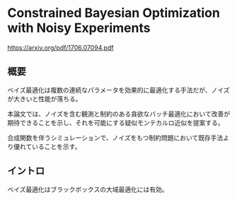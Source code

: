# Constrained Bayesian Optimization with Noisy Experiments

https://arxiv.org/pdf/1706.07094.pdf

## 概要

ベイズ最適化は複数の連続なパラメータを効果的に最適化する手法だが、ノイズが大きいと性能が落ちる。

本論文では、ノイズを含む観測と制約のある貪欲なバッチ最適化において改善が期待できることを示し、それを可能にする疑似モンテカルロ近似を提案する。

合成関数を伴うシミュレーションで、ノイズをもつ制約問題において既存手法より優れていることを示す。



## イントロ

ベイズ最適化はブラックボックスの大域最適化には有効。



